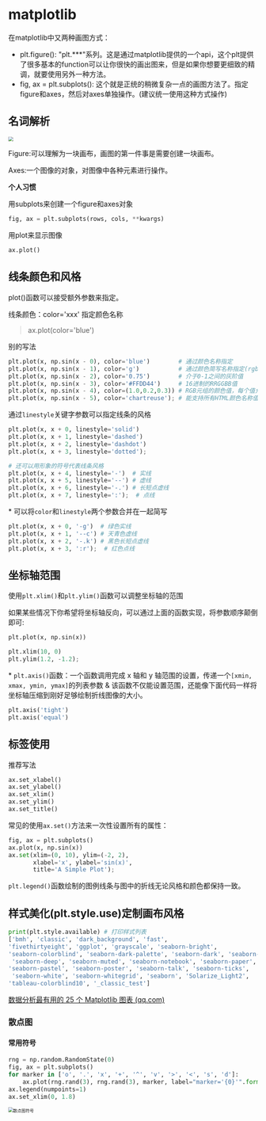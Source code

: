 # matplotlib

在matplotlib中又两种画图方式：

* plt.figure(): "plt.***"系列。这是通过matplotlib提供的一个api，这个plt提供了很多基本的function可以让你很快的画出图来，但是如果你想要更细致的精调，就要使用另外一种方法。
* fig, ax = plt.subplots(): 这个就是正统的稍微复杂一点的画图方法了。指定figure和axes，然后对axes单独操作。(建议统一使用这种方式操作)

## 名词解析

<img src="C:\Users\nayun\Desktop\project_file\markdown-笔记\matplotlib\微信截图_20230513234128.png" style="zoom:60%;" />

Figure:可以理解为一块画布，画图的第一件事是需要创建一块画布。

Axes:一个图像的对象，对图像中各种元素进行操作。

**个人习惯**

用subplots来创建一个figure和axes对象

```python
fig, ax = plt.subplots(rows, cols, **kwargs)
```

用plot来显示图像

```python
ax.plot()
```

## 线条颜色和风格

plot()函数可以接受额外参数来指定。

线条颜色：color='xxx'			指定颜色名称

>ax.plot(color='blue')

别的写法

```python
plt.plot(x, np.sin(x - 0), color='blue')        # 通过颜色名称指定
plt.plot(x, np.sin(x - 1), color='g')           # 通过颜色简写名称指定(rgbcmyk)
plt.plot(x, np.sin(x - 2), color='0.75')        # 介于0-1之间的灰阶值
plt.plot(x, np.sin(x - 3), color='#FFDD44')     # 16进制的RRGGBB值
plt.plot(x, np.sin(x - 4), color=(1.0,0.2,0.3)) # RGB元组的颜色值，每个值介于0-1
plt.plot(x, np.sin(x - 5), color='chartreuse'); # 能支持所有HTML颜色名称值
```

通过`linestyle`关键字参数可以指定线条的风格

```python
plt.plot(x, x + 0, linestyle='solid')
plt.plot(x, x + 1, linestyle='dashed')
plt.plot(x, x + 2, linestyle='dashdot')
plt.plot(x, x + 3, linestyle='dotted');

# 还可以用形象的符号代表线条风格
plt.plot(x, x + 4, linestyle='-')  # 实线
plt.plot(x, x + 5, linestyle='--') # 虚线
plt.plot(x, x + 6, linestyle='-.') # 长短点虚线
plt.plot(x, x + 7, linestyle=':');  # 点线
```

\* 可以将`color`和`linestyle`两个参数合并在一起简写

```python
plt.plot(x, x + 0, '-g')  # 绿色实线
plt.plot(x, x + 1, '--c') # 天青色虚线
plt.plot(x, x + 2, '-.k') # 黑色长短点虚线
plt.plot(x, x + 3, ':r');  # 红色点线
```

## 坐标轴范围

使用`plt.xlim()`和`plt.ylim()`函数可以调整坐标轴的范围

如果某些情况下你希望将坐标轴反向，可以通过上面的函数实现，将参数顺序颠倒即可:

```python
plt.plot(x, np.sin(x))

plt.xlim(10, 0)
plt.ylim(1.2, -1.2);
```

\* `plt.axis()`函数：一个函数调用完成 x 轴和 y 轴范围的设置，传递一个`[xmin, xmax, ymin, ymax]`的列表参数 & 该函数不仅能设置范围，还能像下面代码一样将坐标轴压缩到刚好足够绘制折线图像的大小。

```python
plt.axis('tight')
plt.axis('equal')
```

## 标签使用

推荐写法

```python
ax.set_xlabel()
ax.set_ylabel()
ax.set_xlim()
ax.set_ylim()
ax.set_title()
```

常见的使用`ax.set()`方法来一次性设置所有的属性：

```python
fig, ax = plt.subplots()
ax.plot(x, np.sin(x))
ax.set(xlim=(0, 10), ylim=(-2, 2),
       xlabel='x', ylabel='sin(x)',
       title='A Simple Plot');
```

`plt.legend()`函数绘制的图例线条与图中的折线无论风格和颜色都保持一致。

## 样式美化(plt.style.use)定制画布风格

```python
print(plt.style.available) # 打印样式列表
['bmh', 'classic', 'dark_background', 'fast', 
'fivethirtyeight', 'ggplot', 'grayscale', 'seaborn-bright', 
'seaborn-colorblind', 'seaborn-dark-palette', 'seaborn-dark', 'seaborn-darkgrid',
 'seaborn-deep', 'seaborn-muted', 'seaborn-notebook', 'seaborn-paper', 
'seaborn-pastel', 'seaborn-poster', 'seaborn-talk', 'seaborn-ticks',
 'seaborn-white', 'seaborn-whitegrid', 'seaborn', 'Solarize_Light2', 
'tableau-colorblind10', '_classic_test']
```

[数据分析最有用的 25 个 Matplotlib 图表 (qq.com)](https://mp.weixin.qq.com/s?__biz=MzA5ODM5MDU3MA==&mid=2650873392&idx=1&sn=427358f10a2087d1583f41b12f3baec6&sharer_sharetime=1683509400057&sharer_shareid=30182868cdd0f39cda7b1af2df2cc87a#rd)

### 散点图

#### 常用符号

```python
rng = np.random.RandomState(0)
fig, ax = plt.subplots()
for marker in ['o', '.', 'x', '+', '^', 'v', '>', '<', 's', 'd']:
    ax.plot(rng.rand(3), rng.rand(3), marker, label="marker='{0}'".format(marker))
ax.legend(numpoints=1)
ax.set_xlim(0, 1.8)
```

<img src="C:\Users\nayun\Desktop\project_file\markdown-笔记\matplotlib\散点图1.png" alt="散点图符号" style="zoom:60%;" />

